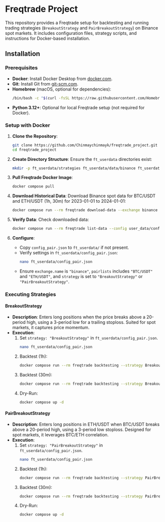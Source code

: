 # Freqtrade Project

This repository provides a Freqtrade setup for backtesting and running trading strategies (`BreakoutStrategy` and `PairBreakoutStrategy`) on Binance spot markets. It includes configuration files, strategy scripts, and instructions for Docker-based installation.

## Installation

### Prerequisites
- **Docker**: Install Docker Desktop from [docker.com](https://www.docker.com/get-started).
- **Git**: Install Git from [git-scm.com](https://git-scm.com/downloads).
- **Homebrew** (macOS, optional for dependencies):
  ```bash
  /bin/bash -c "$(curl -fsSL https://raw.githubusercontent.com/Homebrew/install/HEAD/install.sh)"
  ```
- **Python 3.12+**: Optional for local Freqtrade setup (not required for Docker).

### Setup with Docker

1. **Clone the Repository**:
   ```bash
   git clone https://github.com/Chinmaychinmayk/freqtrade_project.git
   cd freqtrade_project
   ```

2. **Create Directory Structure**:
   Ensure the `ft_userdata` directories exist:
   ```bash
   mkdir -p ft_userdata/strategies ft_userdata/data/binance ft_userdata/logs
   ```

3. **Pull Freqtrade Docker Image**:
   ```bash
   docker compose pull
   ```

4. **Download Historical Data**:
   Download Binance spot data for BTC/USDT and ETH/USDT (1h, 30m) for 2023-01-01 to 2024-01-01:
   ```bash
   docker compose run --rm freqtrade download-data --exchange binance --pairs BTC/USDT ETH/USDT --timeframes 1h 30m --timerange 20230101-20240101 --erase --data-dir user_data/data/binance
   ```

5. **Verify Data**:
   Check downloaded data:
   ```bash
   docker compose run --rm freqtrade list-data --config user_data/config_pair.json --show-timerange
   ```

6. **Configure**:
   - Copy `config_pair.json` to `ft_userdata/` if not present.
   - Verify settings in `ft_userdata/config_pair.json`:
     ```bash
     nano ft_userdata/config_pair.json
     ```
   - Ensure `exchange.name` is `"binance"`, `pairlists` includes `"BTC/USDT"` and `"ETH/USDT"`, and `strategy` is set to `"BreakoutStrategy"` or `"PairBreakoutStrategy"`.

### Executing Strategies

#### BreakoutStrategy
- **Description**: Enters long positions when the price breaks above a 20-period high, using a 3-period low for a trailing stoploss. Suited for spot markets, it captures price momentum.
- **Execution**:
  1. Set `strategy: "BreakoutStrategy"` in `ft_userdata/config_pair.json`.
     ```bash
     nano ft_userdata/config_pair.json
     ```
  2. Backtest (1h):
     ```bash
     docker compose run --rm freqtrade backtesting --strategy BreakoutStrategy --config user_data/config_pair.json --timeframe 1h --timerange 20230101-20240101 --dry-run-wallet 1000 --export trades
     ```
  3. Backtest (30m):
     ```bash
     docker compose run --rm freqtrade backtesting --strategy BreakoutStrategy --config user_data/config_pair.json --timeframe 30m --timerange 20230101-20240101 --dry-run-wallet 1000 --export trades
     ```
  4. Dry-Run:
     ```bash
     docker compose up -d
     ```

#### PairBreakoutStrategy
- **Description**: Enters long positions in ETH/USDT when BTC/USDT breaks above a 20-period high, using a 3-period low stoploss. Designed for spot markets, it leverages BTC/ETH correlation.
- **Execution**:
  1. Set `strategy: "PairBreakoutStrategy"` in `ft_userdata/config_pair.json`.
     ```bash
     nano ft_userdata/config_pair.json
     ```
  2. Backtest (1h):
     ```bash
     docker compose run --rm freqtrade backtesting --strategy PairBreakoutStrategy --config user_data/config_pair.json --timeframe 1h --timerange 20230101-20240101 --dry-run-wallet 1000 --export trades
     ```
  3. Backtest (30m):
     ```bash
     docker compose run --rm freqtrade backtesting --strategy PairBreakoutStrategy --config user_data/config_pair.json --timeframe 30m --timerange 20230101-20240101 --dry-run-wallet 1000 --export trades
     ```
  4. Dry-Run:
     ```bash
     docker compose up -d
     ```
